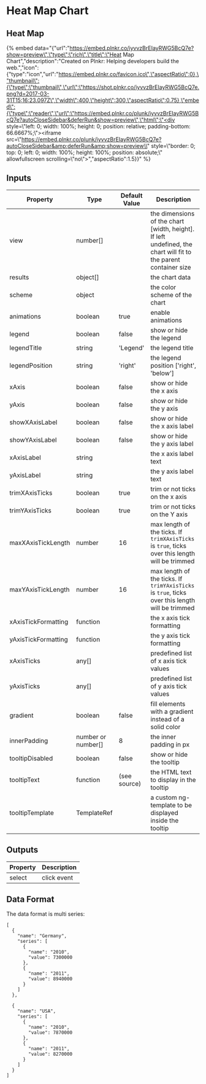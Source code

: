 # Heat Map Chart

## Heat Map

{% embed data="{\"url\":\"https://embed.plnkr.co/iyvvzBrEIayRWG5BcQ7e?show=preview\",\"type\":\"rich\",\"title\":\"Heat Map Chart\",\"description\":\"Created on Plnkr: Helping developers build the web.\",\"icon\":{\"type\":\"icon\",\"url\":\"https://embed.plnkr.co/favicon.ico\",\"aspectRatio\":0},\"thumbnail\":{\"type\":\"thumbnail\",\"url\":\"https://shot.plnkr.co/iyvvzBrEIayRWG5BcQ7e.png?d=2017-03-31T15:16:23.097Z\",\"width\":400,\"height\":300,\"aspectRatio\":0.75},\"embed\":{\"type\":\"reader\",\"url\":\"https://embed.plnkr.co/plunk/iyvvzBrEIayRWG5BcQ7e?autoCloseSidebar&deferRun&show=preview\",\"html\":\"<div style=\\"left: 0; width: 100%; height: 0; position: relative; padding-bottom: 66.6667%;\\"><iframe src=\\"https://embed.plnkr.co/plunk/iyvvzBrEIayRWG5BcQ7e?autoCloseSidebar&amp;deferRun&amp;show=preview\\" style=\\"border: 0; top: 0; left: 0; width: 100%; height: 100%; position: absolute;\\" allowfullscreen scrolling=\\"no\\"></iframe></div>\",\"aspectRatio\":1.5}}" %}

## Inputs

| Property            | Type                 | Default Value  | Description                                                                                                       |
| ------------------- | -------------------- | -------------- | ----------------------------------------------------------------------------------------------------------------- |
| view                | number\[\]           |                | the dimensions of the chart \[width, height\]. If left undefined, the chart will fit to the parent container size |
| results             | object\[\]           |                | the chart data                                                                                                    |
| scheme              | object               |                | the color scheme of the chart                                                                                     |
| animations          | boolean              | true           | enable animations                                                                                                 |
| legend              | boolean              | false          | show or hide the legend                                                                                           |
| legendTitle         | string               | 'Legend'       | the legend title                                                                                                  |
| legendPosition      | string               | 'right'        | the legend position ['right', 'below']                                                                            |
| xAxis               | boolean              | false          | show or hide the x axis                                                                                           |
| yAxis               | boolean              | false          | show or hide the y axis                                                                                           |
| showXAxisLabel      | boolean              | false          | show or hide the x axis label                                                                                     |
| showYAxisLabel      | boolean              | false          | show or hide the y axis label                                                                                     |
| xAxisLabel          | string               |                | the x axis label text                                                                                             |
| yAxisLabel          | string               |                | the y axis label text                                                                                             |
| trimXAxisTicks | boolean | true | trim or not ticks on the x axis |
| trimYAxisTicks | boolean | true | trim or not ticks on the Y axis |
| maxXAxisTickLength | number | 16 | max length of the ticks. If `trimXAxisTicks` is `true`, ticks over this length will be trimmed |
| maxYAxisTickLength | number | 16 | max length of the ticks. If `trimYAxisTicks` is `true`, ticks over this length will be trimmed |
| xAxisTickFormatting | function             |                | the x axis tick formatting                                                                                        |
| yAxisTickFormatting | function             |                | the y axis tick formatting                                                                                        |
| xAxisTicks          | any\[\]              |                | predefined list of x axis tick values                                                                             |
| yAxisTicks          | any\[\]              |                | predefined list of y axis tick values                                                                             |
| gradient            | boolean              | false          | fill elements with a gradient instead of a solid color                                                            |
| innerPadding        | number or number\[\] | 8              | the inner padding in px                                                                                           |
| tooltipDisabled     | boolean              | false          | show or hide the tooltip                                                                                          |
| tooltipText         | function             | \(see source\) | the HTML text to display in the tooltip                                                                           |
| tooltipTemplate     | TemplateRef          |                | a custom ng-template to be displayed inside the tooltip                                                           |

## Outputs

| Property | Description |
| -------- | ----------- |
| select   | click event |

## Data Format

The data format is multi series:

```text
[
  {
    "name": "Germany",
    "series": [
      {
        "name": "2010",
        "value": 7300000
      },
      {
        "name": "2011",
        "value": 8940000
      }
    ]
  },

  {
    "name": "USA",
    "series": [
      {
        "name": "2010",
        "value": 7870000
      },
      {
        "name": "2011",
        "value": 8270000
      }
    ]
  }
]
```
